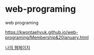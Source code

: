 # web-programing
web programing


https://kwontaehyuk.github.io/web-programing/Membership&20january.html

[나의 웹페이지](https://kwontaehyuk.github.io/web-programing/Membership&20january.html)
